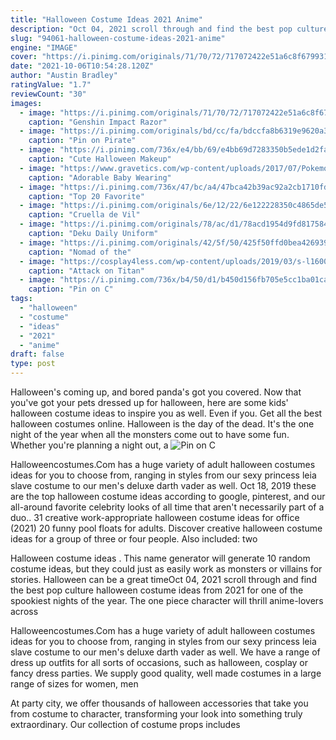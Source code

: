 ```yaml
---
title: "Halloween Costume Ideas 2021 Anime"
description: "Oct 04, 2021 scroll through and find the best pop culture halloween costume ideas from 2021 for one of the spookiest nights of the year.  The one piece character will thrill anime-lovers across"
slug: "94061-halloween-costume-ideas-2021-anime"
engine: "IMAGE"
cover: "https://i.pinimg.com/originals/71/70/72/717072422e51a6c8f6799314a1791b3c.png"
date: "2021-10-06T10:54:28.120Z"
author: "Austin Bradley"
ratingValue: "1.7"
reviewCount: "30"
images:
  - image: "https://i.pinimg.com/originals/71/70/72/717072422e51a6c8f6799314a1791b3c.png"
    caption: "Genshin Impact Razor"
  - image: "https://i.pinimg.com/originals/bd/cc/fa/bdccfa8b6319e9620a34e6c520269804.jpg"
    caption: "Pin on Pirate"
  - image: "https://i.pinimg.com/736x/e4/bb/69/e4bb69d7283350b5ede1d2fa01f68ff0--day-makeup-makeup-ideas.jpg"
    caption: "Cute Halloween Makeup"
  - image: "https://www.gravetics.com/wp-content/uploads/2017/07/Pokemon-Team.jpeg"
    caption: "Adorable Baby Wearing"
  - image: "https://i.pinimg.com/736x/47/bc/a4/47bca42b39ac92a2cb1710fd79d17fde--cartoon-redhead-redheads.jpg"
    caption: "Top 20 Favorite"
  - image: "https://i.pinimg.com/originals/6e/12/22/6e122228350c4865de5fb712060e9692.jpg"
    caption: "Cruella de Vil"
  - image: "https://i.pinimg.com/originals/78/ac/d1/78acd1954d9fd817584c57448726af41.jpg"
    caption: "Deku Daily Uniform"
  - image: "https://i.pinimg.com/originals/42/5f/50/425f50ffd0bea426939964bd8e330ae6.png"
    caption: "Nomad of the"
  - image: "https://cosplay4less.com/wp-content/uploads/2019/03/s-l1600-15.jpg"
    caption: "Attack on Titan"
  - image: "https://i.pinimg.com/736x/b4/50/d1/b450d156fb705e5cc1ba01cae974ebbe.jpg"
    caption: "Pin on C"
tags:
  - "halloween"
  - "costume"
  - "ideas"
  - "2021"
  - "anime"
draft: false
type: post
---
```


Halloween's coming up, and bored panda's got you covered. Now that you've got your pets dressed up for halloween, here are some kids' halloween costume ideas to inspire you as well. Even if you. Get all the best halloween costumes online. Halloween is the day of the dead. It's the one night of the year when all the monsters come out to have some fun. Whether you're planning a night out, a
![Pin on C](https://i.pinimg.com/736x/b4/50/d1/b450d156fb705e5cc1ba01cae974ebbe.jpg "Pin on C")

Halloweencostumes.Com has a huge variety of adult halloween costumes ideas for you to choose from, ranging in styles from our sexy princess leia slave costume to our men&#39;s deluxe darth vader as well. Oct 18, 2019 these are the top halloween costume ideas according to google, pinterest, and our all-around favorite celebrity looks of all time that aren&#39;t necessarily part of a duo.. 31 creative work-appropriate halloween costume ideas for office (2021) 20 funny pool floats for adults.  Discover creative halloween costume ideas for a group of three or four people. Also included: two
<!--inArticleAds-->

<!--galleryOne-->

Halloween costume ideas . This name generator will generate 10 random costume ideas, but they could just as easily work as monsters or villains for stories. Halloween can be a great timeOct 04, 2021 scroll through and find the best pop culture halloween costume ideas from 2021 for one of the spookiest nights of the year.  The one piece character will thrill anime-lovers across
<!--inArticleAds-->

<!--galleryTwo-->

Halloweencostumes.Com has a huge variety of adult halloween costumes ideas for you to choose from, ranging in styles from our sexy princess leia slave costume to our men's deluxe darth vader as well. We have a range of dress up outfits for all sorts of occasions, such as halloween, cosplay or fancy dress parties. We supply good quality, well made costumes in a large range of sizes for women, men
<!--galleryThree-->

At party city, we offer thousands of halloween accessories that take you from costume to character, transforming your look into something truly extraordinary. Our collection of costume props includes
